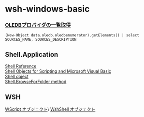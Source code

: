 # wsh-windows-basic

### [OLEDBプロバイダの一覧取得](https://qiita.com/yaju/items/7b0aa9e9f30005f60388)
```
(New-Object data.oledb.oledbenumerator).getElements() | select SOURCES_NAME, SOURCES_DESCRIPTION
```

## Shell.Application

<a href="https://docs.microsoft.com/en-us/windows/desktop/shell/shell-reference-bumper" target="_blank">Shell Reference</a>\
<a href="https://docs.microsoft.com/en-us/windows/desktop/shell/objects" target="_blank">Shell Objects for Scripting and Microsoft Visual Basic</a>\
<a href="https://docs.microsoft.com/en-us/windows/desktop/shell/shell" target="_blank">Shell object</a>\
<a href="https://docs.microsoft.com/en-us/windows/desktop/shell/shell-browseforfolder" target="_blank">Shell.BrowseForFolder method</a>

## WSH

[WScript オブジェクト](https://docs.microsoft.com/ja-jp/previous-versions/windows/scripting/cc364475(v=msdn.10))\
[WshShell オブジェクト](https://docs.microsoft.com/ja-jp/previous-versions/windows/scripting/cc364436(v=msdn.10))
